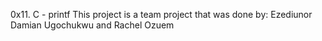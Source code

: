 0x11. C - printf
This project is a team project that was done by:
Ezediunor Damian Ugochukwu and Rachel Ozuem

